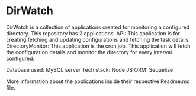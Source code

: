 # DirWatch

DirWatch is a collection of applications created for monitoring a configured directory.
This repository has 2 applications.
API: This application is for creating,fetching and updating configurations and fetching the task details.
DirectoryMonitor: This application is the cron job. This application will fetch the configuration details and monitor the directory for every interval configured.

Database used:
MySQL server
Tech stack:
Node JS
ORM: Sequelize

More information about the applications inside their respective Readme.md file.
